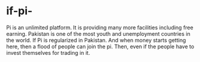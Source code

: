 # if-pi-
Pi is an unlimited platform. It is providing many more facilities including free earning. Pakistan is one of the most youth and unemployment countries in the world. If Pi is regularized in Pakistan.  And when money starts getting here, then a flood of people can join the pi. Then, even if the people have to invest themselves for trading in it.
